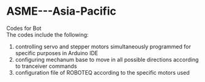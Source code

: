 # ASME---Asia-Pacific
Codes for Bot <br />
The codes include the following:<br />
1) controlling servo and stepper motors simultaneously programmed for specific purposes in Arduino IDE<br />
2) configuring mechanum base to move in all possible directions according to tranceiver commands<br />
3) configuration file of ROBOTEQ according to the specific motors used
